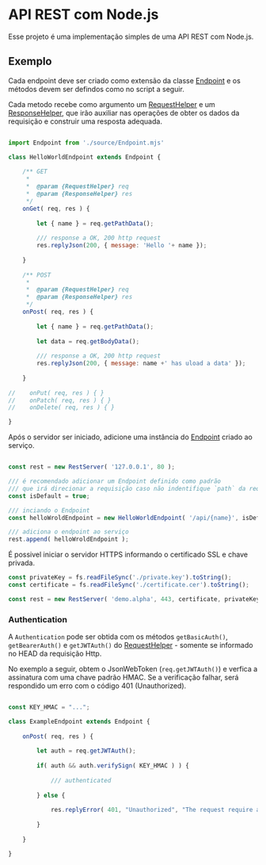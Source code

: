 
# API REST com Node.js

Esse projeto é uma implementação simples de uma API REST com Node.js.

## Exemplo

Cada endpoint deve ser criado como extensão da classe [Endpoint]() e os métodos
devem ser defindos como no script a seguir.

Cada metodo recebe como argumento um [RequestHelper]() e um [ResponseHelper](),
que irão auxiliar nas operações de obter os dados da requisição e construir uma resposta adequada.

```javascript

import Endpoint from './source/Endpoint.mjs'

class HelloWorldEndpoint extends Endpoint {
    
    /** GET
     *    
     *  @param {RequestHelper} req
     *  @param {ResponseHelper} res
     */
    onGet( req, res ) {
        
        let { name } = req.getPathData();
        
        /// response a OK, 200 http request
        res.replyJson(200, { message: 'Hello '+ name });
        
    }
    
    /** POST
     *    
     *  @param {RequestHelper} req
     *  @param {ResponseHelper} res
     */
    onPost( req, res ) {
        
        let { name } = req.getPathData();
        
        let data = req.getBodyData();
        
        /// response a OK, 200 http request
        res.replyJson(200, { message: name +' has uload a data' });
        
    }
    
//    onPut( req, res ) { }
//    onPatch( req, res ) { }
//    onDelete( req, res ) { }

}

```

Após o servidor ser iniciado, adicione uma instância do [Endpoint]() criado ao serviço.

```javascript

const rest = new RestServer( '127.0.0.1', 80 );

/// é recomendado adicionar um Endpoint definido como padrão
/// que irá direcionar a requisição caso não indentifique `path` da requisição
const isDefault = true;

/// inciando o Endpoint
const helloWroldEndpoint = new HelloWorldEndpoint( '/api/{name}', isDefault );

/// adiciona o endpoint ao serviço
rest.append( helloWroldEndpoint );

```

É possivel iniciar o servidor HTTPS informando o certificado SSL e chave privada.

```javascript
const privateKey = fs.readFileSync('./private.key').toString();
const certificate = fs.readFileSync('./certificate.cer').toString();

const rest = new RestServer( 'demo.alpha', 443, certificate, privateKey );
```

### Authentication 

A `Authentication` pode ser obtida com os métodos `getBasicAuth()`, `getBearerAuth()` e `getJWTAuth()` do [RequestHelper]() - somente se informado no HEAD da requisição Http.

No exemplo a seguir, obtem o JsonWebToken (`req.getJWTAuth()`) e verfica a assinatura com uma chave padrão HMAC.
Se a verificação falhar, será respondido um erro com o código 401 (Unauthorized).

```javascript

const KEY_HMAC = "...";

class ExampleEndpoint extends Endpoint {
    
    onPost( req, res ) {
    
        let auth = req.getJWTAuth();
        
        if( auth && auth.verifySign( KEY_HMAC ) ) {
            
            /// authenticated
            
        } else {
            
            res.replyError( 401, "Unauthorized", "The request require authentication" );
            
        }
        
    }

}

```
